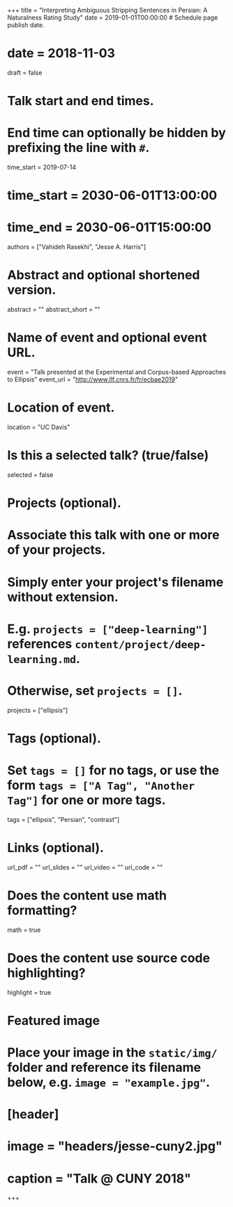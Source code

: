 +++
title = "Interpreting Ambiguous Stripping Sentences in Persian: A Naturalness Rating Study"
date = 2019-01-01T00:00:00  # Schedule page publish date.
# date = 2018-11-03
draft = false

# Talk start and end times.
#   End time can optionally be hidden by prefixing the line with `#`.
time_start = 2019-07-14
# time_start = 2030-06-01T13:00:00
# time_end = 2030-06-01T15:00:00

authors = ["Vahideh Rasekhi", "Jesse A. Harris"]

# Abstract and optional shortened version.
abstract = ""
abstract_short = ""

# Name of event and optional event URL.
event = "Talk presented at the Experimental and Corpus-based Approaches to Ellipsis"
event_url = "http://www.llf.cnrs.fr/fr/ecbae2019"

# Location of event.
location = "UC Davis"

# Is this a selected talk? (true/false)
selected = false

# Projects (optional).
#   Associate this talk with one or more of your projects.
#   Simply enter your project's filename without extension.
#   E.g. `projects = ["deep-learning"]` references `content/project/deep-learning.md`.
#   Otherwise, set `projects = []`.
projects = ["ellipsis"]

# Tags (optional).
#   Set `tags = []` for no tags, or use the form `tags = ["A Tag", "Another Tag"]` for one or more tags.
tags = ["ellipsis", "Persian", "contrast"]

# Links (optional).
url_pdf = ""
url_slides = ""
url_video = ""
url_code = ""


# Does the content use math formatting?
math = true

# Does the content use source code highlighting?
highlight = true

# Featured image
# Place your image in the `static/img/` folder and reference its filename below, e.g. `image = "example.jpg"`.
# [header]
# image = "headers/jesse-cuny2.jpg"
# caption = "Talk @ CUNY 2018"

+++
